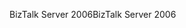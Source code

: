 <span data-ttu-id="dd120-101">BizTalk Server 2006</span><span class="sxs-lookup"><span data-stu-id="dd120-101">BizTalk Server 2006</span></span>